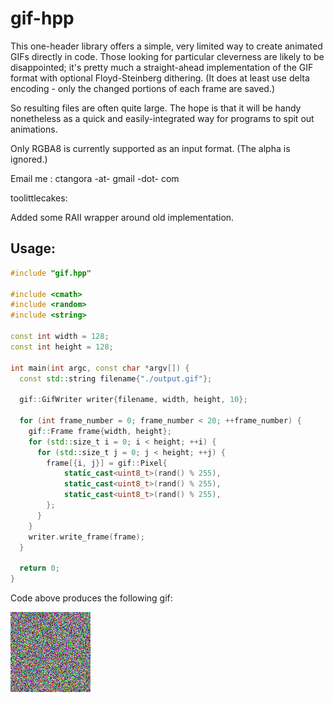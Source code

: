 gif-hpp
=====

This one-header library offers a simple, very limited way to create animated GIFs directly in code.
Those looking for particular cleverness are likely to be disappointed; it's pretty much a straight-ahead
implementation of the GIF format with optional Floyd-Steinberg dithering. (It does at least use delta
encoding - only the changed portions of each frame are saved.) 

So resulting files are often quite large. The hope is that it will be handy nonetheless as a quick and easily-integrated way for programs to spit out animations.

Only RGBA8 is currently supported as an input format. (The alpha is ignored.) 

Email me : ctangora -at- gmail -dot- com


toolittlecakes:

Added some RAII wrapper around old implementation.

Usage:
-------------------


```cpp
#include "gif.hpp"

#include <cmath>
#include <random>
#include <string>

const int width = 128;
const int height = 128;

int main(int argc, const char *argv[]) {
  const std::string filename{"./output.gif"};

  gif::GifWriter writer{filename, width, height, 10};

  for (int frame_number = 0; frame_number < 20; ++frame_number) {
    gif::Frame frame{width, height};
    for (std::size_t i = 0; i < height; ++i) {
      for (std::size_t j = 0; j < height; ++j) {
        frame[{i, j}] = gif::Pixel{
            static_cast<uint8_t>(rand() % 255),
            static_cast<uint8_t>(rand() % 255),
            static_cast<uint8_t>(rand() % 255),
        };
      }
    }
    writer.write_frame(frame);
  }

  return 0;
}
```

Code above produces the following gif:

![](output.gif)
